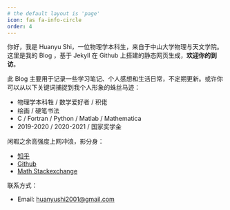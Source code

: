 ```yaml
---
# the default layout is 'page'
icon: fas fa-info-circle
order: 4
---
```


你好，我是 Huanyu Shi，一位物理学本科生，来自于中山大学物理与天文学院。这里是我的 Blog ，基于 Jekyll 在 Github 上搭建的静态网页生成，**欢迎你的到访**。

此 Blog 主要用于记录一些学习笔记、个人感想和生活日常，不定期更新。或许你可以从以下关键词捕捉到我个人形象的蛛丝马迹：

* 物理学本科牲 / 数学爱好者 / 积佬
* 绘画 / 硬笔书法
* C / Fortran / Python / Matlab / Mathematica
* 2019-2020 / 2020-2021 / 国家奖学金

闲暇之余高强度上网冲浪，影分身：

* [知乎](https://www.zhihu.com/people/za-ran-zhu-fu-liu-xing)
* [Github](https://github.com/huanyushi)
* [Math Stackexchange](https://math.stackexchange.com/users/1048299/huanyu-shi)

联系方式：

* Email: [huanyushi2001@gmail.com](mailto:huanyushi2001@gmail.com)
